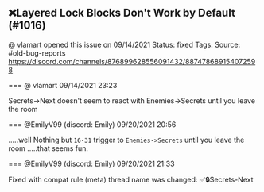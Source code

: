 ## ❌Layered Lock Blocks Don't Work by Default (#1016)
@ vlamart opened this issue on 09/14/2021
Status: fixed
Tags: 
Source: #old-bug-reports https://discord.com/channels/876899628556091432/887478689154072598


=== @ vlamart 09/14/2021 23:23

Secrets->Next doesn't seem to react with Enemies->Secrets until you leave the room

=== @EmilyV99 (discord: Emily) 09/20/2021 20:56

.....well
Nothing but `16-31` trigger to `Enemies->Secrets` until you leave the room
.....that seems fun.

=== @EmilyV99 (discord: Emily) 09/20/2021 21:33

Fixed with compat rule
(meta) thread name was changed: ✅🔒Secrets-Next
